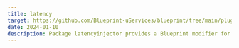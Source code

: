 ```yaml
---
title: latency
target: https://github.com/Blueprint-uServices/blueprint/tree/main/plugins/latency
date: 2024-01-10
description: Package latencyinjector provides a Blueprint modifier for the server side of service calls.The plugin configures the server side to inject a user\-defined amount of latency. Currently latency is injected for all requests and only a pre\-defined duration is supported with no variance/noise added. The plugin will generate a wrapper class that will sleep for a fixed amount of time \(the specified latency to be injected\) before invoking the handler for handling the request. Example Usage to add 100ms latency to each request-
---
```

